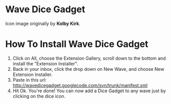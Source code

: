# Wave Dice Gadget #

Icon image originally by **Kolby Kirk**.


# How To Install Wave Dice Gadget #
  1. Click on All, choose the Extension Gallery, scroll down to the bottom and install the "Extension Installer".
  1. Back in your inbox, click the drop down on New Wave, and choose New Extension Installer.
  1. Paste in this url: http://wavedicegadget.googlecode.com/svn/trunk/manifest.xml
  1. Hit Ok.  You're done!  You can now add a Dice Gadget to any wave just by clicking on the dice icon.